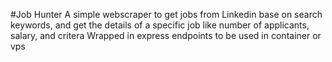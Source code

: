 #Job Hunter
A simple webscraper to get jobs from Linkedin base on search keywords, and get the details of a specific job like number of applicants, salary, and critera
Wrapped in express endpoints to be used in container or vps


